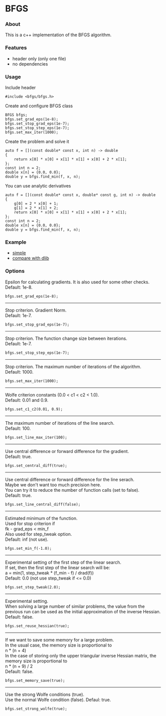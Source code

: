 # BFGS


### About
This is a c++ implementation of the BFGS algorithm.


### Features
* header only (only one file)
* no dependencies


### Usage

Include header
```
#include <bfgs/bfgs.h>
```

Create and configure BFGS class
```
BFGS bfgs;
bfgs.set_grad_eps(1e-8);
bfgs.set_stop_grad_eps(1e-7);
bfgs.set_stop_step_eps(1e-7);
bfgs.set_max_iter(1000);
```

Create the problem and solve it
```
auto f = [](const double* const x, int n) -> double
{
    return x[0] * x[0] + x[1] * x[1] + x[0] + 2 * x[1];
};
const int n = 2;
double x[n] = {0.0, 0.0};
double y = bfgs.find_min(f, x, n);
```

You can use analytic derivatives
```
auto f = [](const double* const x, double* const g, int n) -> double
{
    g[0] = 2 * x[0] + 1;
    g[1] = 2 * x[1] + 2;
    return x[0] * x[0] + x[1] * x[1] + x[0] + 2 * x[1];
};
const int n = 2;
double x[n] = {0.0, 0.0};
double y = bfgs.find_min(f, x, n);
```

### Example
* [simple](example/simple)
* [compare with dlib](example/dlib)


### Options

Epsilon for calculating gradients. It is also used for some other checks.<br/>
Default: 1e-8.
```
bfgs.set_grad_eps(1e-8);
```

---
Stop criterion. Gradient Norm.<br/>
Default: 1e-7.
```
bfgs.set_stop_grad_eps(1e-7);
```

---
Stop criterion. The function change size between iterations.<br/>
Default: 1e-7.
```
bfgs.set_stop_step_eps(1e-7);
```

---
Stop criterion. The maximum number of iterations of the algorithm.<br/>
Default: 1000.
```
bfgs.set_max_iter(1000);
```

---
Wolfe criterion constants (0.0 < c1 < c2 < 1.0).<br/>
Default: 0.01 and 0.9.
```
bfgs.set_c1_c2(0.01, 0.9);
```

---
The maximum number of iterations of the line search.<br/>
Default: 100.
```
bfgs.set_line_max_iter(100);
```

---
Use central difference or forward difference for the gradient.<br/>
Default: true.
```
bfgs.set_central_diff(true);
```

---
Use central difference or forward difference for the line serach.<br/>
Maybe we don't want too much precision here.<br/>
You can try it to reduce the number of function calls (set to false).<br/>
Default: true.
```
bfgs.set_line_central_diff(false);
```

---
Estimated minimum of the function.<br/>
Used for stop criterion if<br/>
fk - grad_eps < min_f<br/>
Also used for step_tweak option.<br/>
Default: inf (not use).
```
bfgs.set_min_f(-1.0);
```

---
Experimental setting of the first step of the linear search.<br/>
If set, then the first step of the linear search will be:<br/>
a = min(1, step_tweak * (f_min - f) / drad(f))<br/>
Default: 0.0 (not use step_tweak if <= 0.0)
```
bfgs.set_step_tweak(2.0);
```

---
Experimental setting.<br/>
When solving a large number of similar problems, the value from the previous run can be used as the initial approximation of the inverse Hessian.<br/>
Default: false.
```
bfgs.set_reuse_hessian(true);
```

---
If we want to save some memory for a large problem.<br/>
In the usual case, the memory size is proportional to<br/>
n * (n + 4)<br/>
In the case of storing only the upper triangular inverse Hessian matrix, the memory size is proportional to<br/>
n * (n + 9) / 2<br/>
Default: false.<br/>
```
bfgs.set_memory_save(true);
```

---
Use the strong Wolfe conditions (true).<br/>
Use the normal Wolfe condition (false).
Defaul: true.
```
bfgs.set_strong_wolfe(true);
```
